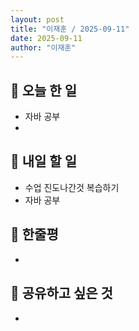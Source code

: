 ```yaml
---
layout: post
title: "이재훈 / 2025-09-11"
date: 2025-09-11
author: "이재훈"
---
```

## 📝 오늘 한 일

-  자바 공부
- 
## 🎯 내일 할 일

- 수업 진도나간것 복습하기
- 자바 공부 

## 💭 한줄평


- 


## 🔗 공유하고 싶은 것

- 
